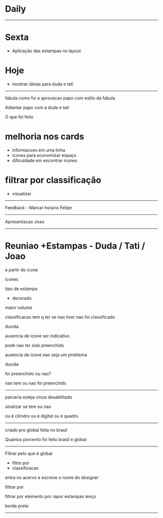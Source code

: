 # Daily

---

# Sexta
- Aplicação das estampas no layout

# Hoje
- mostrar ideias para duda e tati

---

fabula
como foi a aprovacao
papo com estilo da fabula


Adiantar papo com a duda e tati

O que foi feito

# melhoria nos cards
- informacoes em uma linha
- icones para economizar espaço
- dificuldade em encontrar icones

# filtrar por classificação
- visualizar 

---

Feedback - Marcar horario Felipe

---

Apresentacao Joao

---

# Reuniao +Estampas - Duda / Tati / Joao

a partir do icone

icones

tipo de estampa 
- decorado


maior volume

classificacao
tem q ter
se nao tiver
nao foi classificado


duvida

ausencia de icone 
ser indicativo

pode nao ter sido preenchido


ausencia de icone nao seja um problema

duvida

foi preenchido ou nao?

nao tem ou nao foi preenchido

---

parceria
esteja cinza desabilitado

sinalizar se tem ou nao

ou é cilindro
ou é digital
ou é quadro

---

criado pro global
feita no brasil

Quantos porcento foi feito brasil e global

---


Filtrar pelo que é global

- filtro por
- classificacao


entra no acervo e escreve o nome do designer


filtrar por 

filtrar por elemento
por rapor
estampas lenço


borda preta


---

